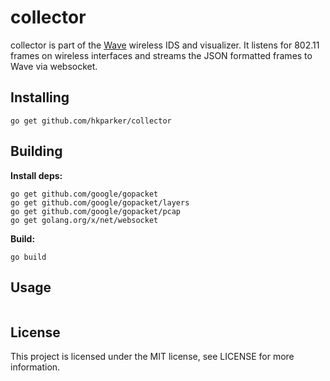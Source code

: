 collector
=========

collector is part of the [Wave](https://github.com/hkparker/Wave) wireless IDS and visualizer.  It listens for 802.11 frames on wireless interfaces and streams the JSON formatted frames to Wave via websocket.

Installing
----------

```
go get github.com/hkparker/collector
```

Building
--------

**Install deps:**

```
go get github.com/google/gopacket
go get github.com/google/gopacket/layers
go get github.com/google/gopacket/pcap
go get golang.org/x/net/websocket
```

**Build:**

```
go build
```

Usage
-----

```

```

License
-------

This project is licensed under the MIT license, see LICENSE for more information.
